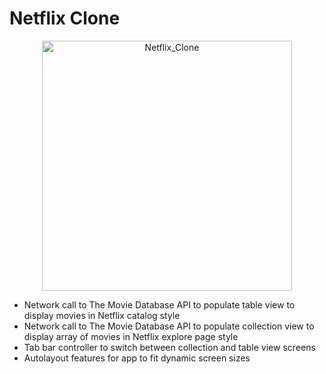 # Netflix Clone
<p align="center"> 
  <img width="400" alt="Netflix_Clone" src="https://user-images.githubusercontent.com/109322859/224818013-91283bda-a22d-4b19-9811-9c949e442406.gif">
</p>

- Network call to The Movie Database API to populate table view to display movies in Netflix catalog style
- Network call to The Movie Database API to populate collection view to display array of movies in Netflix explore page style
- Tab bar controller to switch between collection and table view screens
- Autolayout features for app to fit dynamic screen sizes
